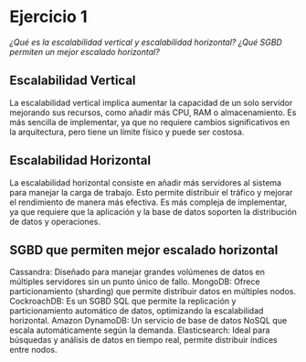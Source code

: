 # Ejercicio 1
*¿Qué es la escalabilidad vertical y escalabilidad horizontal? ¿Qué SGBD permiten un mejor escalado horizontal?*


## Escalabilidad Vertical
La escalabilidad vertical implica aumentar la capacidad de un solo servidor mejorando sus recursos, como añadir más CPU, RAM o almacenamiento. Es más sencilla de implementar, ya que no requiere cambios significativos en la arquitectura, pero tiene un límite físico y puede ser costosa.

## Escalabilidad Horizontal
La escalabilidad horizontal consiste en añadir más servidores al sistema para manejar la carga de trabajo. Esto permite distribuir el tráfico y mejorar el rendimiento de manera más efectiva. Es más compleja de implementar, ya que requiere que la aplicación y la base de datos soporten la distribución de datos y operaciones.

## SGBD que permiten mejor escalado horizontal

Cassandra: Diseñado para manejar grandes volúmenes de datos en múltiples servidores sin un punto único de fallo.
MongoDB: Ofrece particionamiento (sharding) que permite distribuir datos en múltiples nodos.
CockroachDB: Es un SGBD SQL que permite la replicación y particionamiento automático de datos, optimizando la escalabilidad horizontal.
Amazon DynamoDB: Un servicio de base de datos NoSQL que escala automáticamente según la demanda.
Elasticsearch: Ideal para búsquedas y análisis de datos en tiempo real, permite distribuir índices entre nodos.

